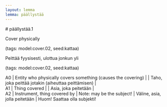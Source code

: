 ```yaml
---
layout: lemma
lemma: päällystää
---
```


<div class="sense">
# <span class="sensename">päällystää.1</span>

<span class="description">Cover physically</span>

(tags: model:cover.02, seed:kattaa)

<span class="description">Peittää fyysisesti, ulottua jonkun yli</span>

(tags: model:cover.02, seed:kattaa)

A0 | Entity who physically covers something (causes the covering) |   | Taho, joka peittää jotakin (aiheuttaa peittämisen) |  
A1 | Thing covered |   | Asia, joka peitetään |  
A2 | Instrument, thing covered by | Note: may be the subject! | Väline, asia, jolla peitetään | Huom! Saattaa olla subjekti!

</div>

